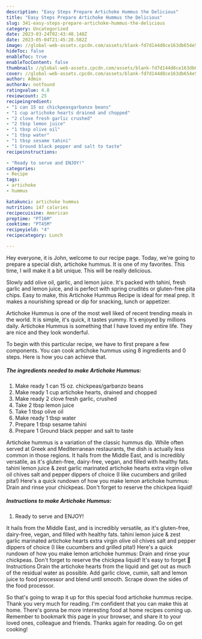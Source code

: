 ```yaml
---
description: "Easy Steps Prepare Artichoke Hummus the Delicious"
title: "Easy Steps Prepare Artichoke Hummus the Delicious"
slug: 341-easy-steps-prepare-artichoke-hummus-the-delicious
category: Uncategorized
date: 2023-03-24T02:43:48.148Z
date: 2023-05-04T21:45:28.582Z
image: //global-web-assets.cpcdn.com/assets/blank-fd7d144d8ce163db654e5a02c40b08a2775adb7897d16e4062681dc7e1b2800f.png
hideToc: false
enableToc: true
enableTocContent: false
thumbnail: //global-web-assets.cpcdn.com/assets/blank-fd7d144d8ce163db654e5a02c40b08a2775adb7897d16e4062681dc7e1b2800f.png
cover: //global-web-assets.cpcdn.com/assets/blank-fd7d144d8ce163db654e5a02c40b08a2775adb7897d16e4062681dc7e1b2800f.png
author: Admin
authorAv: notfound
ratingvalue: 4.8
reviewcount: 25
recipeingredient:
- "1 can 15 oz chickpeasgarbanzo beans"
- "1 cup artichoke hearts drained and chopped"
- "2 clove fresh garlic crushed"
- "2 tbsp lemon juice"
- "1 tbsp olive oil"
- "1 tbsp water"
- "1 tbsp sesame tahini"
- "1 Ground black pepper and salt to taste"
recipeinstructions:

- "Ready to serve and ENJOY!"
categories:
- Recipe
tags:
- artichoke
- hummus

katakunci: artichoke hummus 
nutrition: 147 calories
recipecuisine: American
preptime: "PT16M"
cooktime: "PT45M"
recipeyield: "4"
recipecategory: Lunch

---
```



Hey everyone, it is John, welcome to our recipe page. Today, we're going to prepare a special dish, artichoke hummus. It is one of my favorites. This time, I will make it a bit unique. This will be really delicious.

Slowly add olive oil, garlic, and lemon juice. It&#39;s packed with tahini, fresh garlic and lemon juice, and is perfect with spring crudités or gluten-free pita chips. Easy to make, this Artichoke Hummus Recipe is ideal for meal prep. It makes a nourishing spread or dip for snacking, lunch or appetizer.

Artichoke Hummus is one of the most well liked of recent trending meals in the world. It is simple, it's quick, it tastes yummy. It's enjoyed by millions daily. Artichoke Hummus is something that I have loved my entire life. They are nice and they look wonderful.


To begin with this particular recipe, we have to first prepare a few components. You can cook artichoke hummus using 8 ingredients and 0 steps. Here is how you can achieve that.

<!--inarticleads1-->

##### The ingredients needed to make Artichoke Hummus:

1. Make ready 1 can 15 oz. chickpeas/garbanzo beans
1. Make ready 1 cup artichoke hearts, drained and chopped
1. Make ready 2 clove fresh garlic, crushed
1. Take 2 tbsp lemon juice
1. Take 1 tbsp olive oil
1. Make ready 1 tbsp water
1. Prepare 1 tbsp sesame tahini
1. Prepare 1 Ground black pepper and salt to taste


Artichoke hummus is a variation of the classic hummus dip. While often served at Greek and Mediterranean restaurants, the dish is actually less common in those regions. It hails from the Middle East, and is incredibly versatile, as it&#39;s gluten-free, dairy-free, vegan, and filled with healthy fats. tahini lemon juice &amp; zest garlic marinated artichoke hearts extra virgin olive oil chives salt and pepper dippers of choice (I like cucumbers and grilled pita!) Here&#39;s a quick rundown of how you make lemon artichoke hummus: Drain and rinse your chickpeas. Don&#39;t forget to reserve the chickpea liquid! 

<!--inarticleads2-->

##### Instructions to make Artichoke Hummus:


1. Ready to serve and ENJOY!

It hails from the Middle East, and is incredibly versatile, as it&#39;s gluten-free, dairy-free, vegan, and filled with healthy fats. tahini lemon juice &amp; zest garlic marinated artichoke hearts extra virgin olive oil chives salt and pepper dippers of choice (I like cucumbers and grilled pita!) Here&#39;s a quick rundown of how you make lemon artichoke hummus: Drain and rinse your chickpeas. Don&#39;t forget to reserve the chickpea liquid! It&#39;s easy to forget 🙂 Instructions Drain the artichoke hearts from the liquid and get out as much of the residual water as possible. Add garlic clove, cumin, salt and lemon juice to food processor and blend until smooth. Scrape down the sides of the food processor. 

So that's going to wrap it up for this special food artichoke hummus recipe. Thank you very much for reading. I'm confident that you can make this at home. There's gonna be more interesting food at home recipes coming up. Remember to bookmark this page in your browser, and share it to your loved ones, colleague and friends. Thanks again for reading. Go on get cooking!
